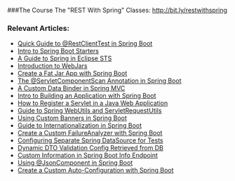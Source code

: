 ###The Course
The "REST With Spring" Classes: http://bit.ly/restwithspring

### Relevant Articles:

- [Quick Guide to @RestClientTest in Spring Boot](http://www.baeldung.com/restclienttest-in-spring-boot)
- [Intro to Spring Boot Starters](http://www.baeldung.com/spring-boot-starters)
- [A Guide to Spring in Eclipse STS](http://www.baeldung.com/eclipse-sts-spring)
- [Introduction to WebJars](http://www.baeldung.com/maven-webjars)
- [Create a Fat Jar App with Spring Boot](http://www.baeldung.com/deployable-fat-jar-spring-boot)
- [The @ServletComponentScan Annotation in Spring Boot](http://www.baeldung.com/spring-servletcomponentscan)
- [A Custom Data Binder in Spring MVC](http://www.baeldung.com/spring-mvc-custom-data-binder)
- [Intro to Building an Application with Spring Boot](http://www.baeldung.com/intro-to-spring-boot)
- [How to Register a Servlet in a Java Web Application](http://www.baeldung.com/register-servlet)
- [Guide to Spring WebUtils and ServletRequestUtils](http://www.baeldung.com/spring-webutils-servletrequestutils)
- [Using Custom Banners in Spring Boot](http://www.baeldung.com/spring-boot-custom-banners)
- [Guide to Internationalization in Spring Boot](http://www.baeldung.com/spring-boot-internationalization)
- [Create a Custom FailureAnalyzer with Spring Boot](http://www.baeldung.com/spring-boot-failure-analyzer)
- [Configuring Separate Spring DataSource for Tests](http://www.baeldung.com/spring-testing-separate-data-source)
- [Dynamic DTO Validation Config Retrieved from DB](http://www.baeldung.com/spring-dynamic-dto-validation)
- [Custom Information in Spring Boot Info Endpoint](http://www.baeldung.com/spring-boot-info-actuator-custom)
- [Using @JsonComponent in Spring Boot](http://www.baeldung.com/spring-boot-jsoncomponent)
- [Create a Custom Auto-Configuration with Spring Boot](http://www.baeldung.com/spring-boot-custom-auto-configuration)

